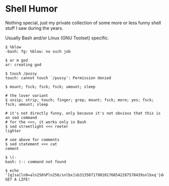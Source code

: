 # Shell Humor

Nothing special, just my private collection of some more or less funny
shell stuff I saw during the years.

Usually Bash and/or Linux (GNU Toolset) specific.

    $ %blow
    -bash: fg: %blow: no such job

    $ ar m god
    ar: creating god

    $ touch /pussy
    touch: cannot touch `/pussy': Permission denied

    $ mount; fsck; fsck; fsck; umount; sleep

    # the lover variant
    $ unzip; strip; touch; finger; grep; mount; fsck; more; yes; fsck; fsck; umount; sleep

    # it's not directly funny, only because it's not obvious that this is an sed command
    # for the <<<, it works only in Bash
    $ sed streetlight <<< reeter
    lighter

    # see above for comments
    $ sed statement <<< cat
    cement

    $ \(-
    bash: (-: command not found

    $ echo '[q]sa[ln0=aln256%Pln256/snlbx]sb3135071790101768542287578439snlbxq'|dc
    GET A LIFE!

